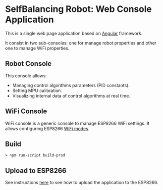 # SelfBalancing Robot: Web Console Application
This is a single web page application based on [Angular](https://angular.io/) framework.

It consist in two sub-consoles: one for manage robot properties and other one to manage WiFi properties.

## Robot Console
This console allows:
- Managing control algorithms parameters (PID constants).
- Setting MPU calibration.
- Visualizing internal data of control algorithms at real time.

## WiFi Console
WiFi console is a generic console to manage ESP8266 WiFi settings. It allows configuring ESP8266 [WiFi modes](../../firmware/esp8266/README.md#wifi-modes).

## Build

```
> npm run-script build-prod
```

## Upload to ESP8266
See instructions [here](../../firmware/esp8266/README.md#console-application) to see how to upload the application to the ESP8266.

